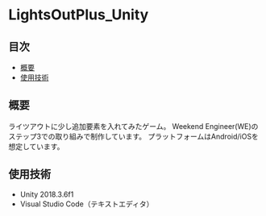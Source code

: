 # LightsOutPlus_Unity
## 目次
* [概要](#概要)
* [使用技術](#使用技術)

## 概要
ライツアウトに少し追加要素を入れてみたゲーム。
Weekend Engineer(WE)のステップ3での取り組みで制作しています。
プラットフォームはAndroid/iOSを想定しています。

## 使用技術
* Unity 2018.3.6f1
* Visual Studio Code（テキストエディタ）

